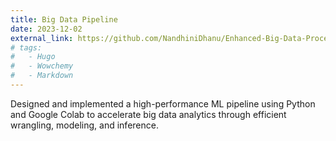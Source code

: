 ```yaml
---
title: Big Data Pipeline
date: 2023-12-02
external_link: https://github.com/NandhiniDhanu/Enhanced-Big-Data-Processing-Pipeline
# tags:
#   - Hugo
#   - Wowchemy
#   - Markdown
---
```


Designed and implemented a high-performance ML pipeline using Python and Google Colab to accelerate big data analytics through efficient wrangling, modeling, and inference.

<!--more-->
